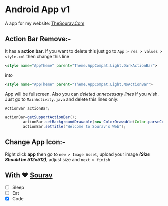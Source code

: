 # Android App v1

A app for my website: [TheSourav.Com](http://thesourav.com)

## Action Bar Remove:-

It has a **action bar**. If you want to delete this just go to ```App > res > values > style.xml``` then change this line
```XML
<style name="AppTheme" parent="Theme.AppCompat.Light.DarkActionBar">
```
into
```XML
<style name="AppTheme" parent="Theme.AppCompat.Light.NoActionBar">
```
App will be fullscreen. Also you can *deleted unnecessary lines* if you wish. Just go to ```MainActivity.java``` and delete this lines only:
```java
ActionBar actionBar;
```
```java
actionBar=getSupportActionBar();
        actionBar.setBackgroundDrawable(new ColorDrawable(Color.parseColor("#0078ff")));
        actionBar.setTitle("Welcome to Sourav's Web");
```

## Change App Icon:-

Right click **app** then go to ```new > Image Asset```, upload your image _**(Size Should be 512x512)**_, adjust size and ```next > finish```

## With ❤️ [Sourav](http://thesourav.com)

- [ ] Sleep
- [ ] Eat
- [x] Code
